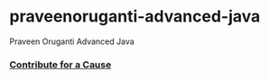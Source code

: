 # praveenoruganti-advanced-java
 Praveen Oruganti Advanced Java

### [Contribute for a Cause](http://bit.ly/2WryDT8)
